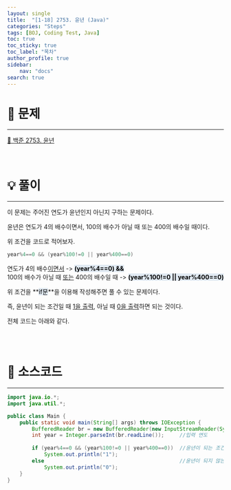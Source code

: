 ```yaml
---
layout: single
title:  "[1-18] 2753. 윤년 (Java)"
categories: "Steps" 
tags: [BOJ, Coding Test, Java]
toc: true
toc_sticky: true
toc_label: "목차"
author_profile: true
sidebar:
    nav: "docs"
search: true
---
```


# 🔎 문제
<hr/>

[🔗 백준 2753. 윤년](https://www.acmicpc.net/problem/2753)
<br/><br/><br/>

# 💡 풀이
<hr/>

이 문제는 주어진 연도가 윤년인지 아닌지 구하는 문제이다.

윤년은 연도가 4의 배수이면서, 100의 배수가 아닐 때 또는 400의 배수일 때이다.

위 조건을 코드로 적어보자.

```java
year%4==0 && (year%100!=0 || year%400==0)
```

연도가 4의 배수<u>이면서</u> -> **<mark style='background-color: #E1EAF3'>(year%4==0) &&</mark>**<br/>
100의 배수가 아닐 때 <u>또는</u> 400의 배수일 때 -> **<mark style='background-color: #E1EAF3'>(year%100!=0 || year%400==0)</mark>**

위 조건을 **<mark style='background-color: #E1EAF3'>if문</mark>**을 이용해 작성해주면 풀 수 있는 문제이다.

즉, 윤년이 되는 조건일 때 <u>1을 출력</u>, 아닐 때 <u>0을 출력</u>하면 되는 것이다.

전체 코드는 아래와 같다.

<br/><br/>

# 📃 소스코드
<hr/>

```java
import java.io.*;
import java.util.*;

public class Main {
    public static void main(String[] args) throws IOException {
    	BufferedReader br = new BufferedReader(new InputStreamReader(System.in));
    	int year = Integer.parseInt(br.readLine());     //입력 연도
    	
    	if (year%4==0 && (year%100!=0 || year%400==0))  //윤년이 되는 조건일 때
    		System.out.println("1");
    	else                                            //윤년이 되지 않는 조건일 때
    		System.out.println("0");
    }
}
```